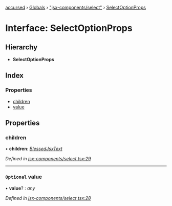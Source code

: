 [accursed](../README.md) › [Globals](../globals.md) › ["jsx-components/select"](../modules/_jsx_components_select_.md) › [SelectOptionProps](_jsx_components_select_.selectoptionprops.md)

# Interface: SelectOptionProps

## Hierarchy

* **SelectOptionProps**

## Index

### Properties

* [children](_jsx_components_select_.selectoptionprops.md#children)
* [value](_jsx_components_select_.selectoptionprops.md#optional-value)

## Properties

###  children

• **children**: *[BlessedJsxText](../modules/_jsx_types_.__global.jsx.md#blessedjsxtext)*

*Defined in [jsx-components/select.tsx:29](https://github.com/cancerberoSgx/accursed/blob/468bf3c/src/jsx-components/select.tsx#L29)*

___

### `Optional` value

• **value**? : *any*

*Defined in [jsx-components/select.tsx:28](https://github.com/cancerberoSgx/accursed/blob/468bf3c/src/jsx-components/select.tsx#L28)*
